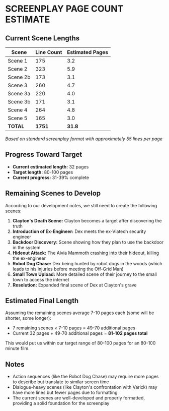 # SCREENPLAY PAGE COUNT ESTIMATE

## Current Scene Lengths

| Scene | Line Count | Estimated Pages |
|-------|------------|----------------|
| Scene 1 | 175 | 3.2 |
| Scene 2 | 323 | 5.9 |
| Scene 2b | 173 | 3.1 |
| Scene 3 | 260 | 4.7 |
| Scene 3a | 220 | 4.0 |
| Scene 3b | 171 | 3.1 |
| Scene 4 | 264 | 4.8 |
| Scene 5 | 165 | 3.0 |
| **TOTAL** | **1751** | **31.8** |

*Based on standard screenplay format with approximately 55 lines per page*

## Progress Toward Target

- **Current estimated length:** 32 pages
- **Target length:** 80-100 pages
- **Current progress:** 31-39% complete

## Remaining Scenes to Develop

According to our development notes, we still need to create the following scenes:

1. **Clayton's Death Scene:** Clayton becomes a target after discovering the truth
2. **Introduction of Ex-Engineer:** Dex meets the ex-Viatech security engineer
3. **Backdoor Discovery:** Scene showing how they plan to use the backdoor in the system
4. **Hideout Attack:** The Aivia Mammoth crashing into their hideout, killing the ex-engineer
5. **Robot Dog Chase:** Dex being hunted by robot dogs in the woods (which leads to his injuries before meeting the Off-Grid Man)
6. **Small Town Upload:** More detailed scene of their journey to the small town to access the internet
7. **Resolution:** Expanded final scene of Dex at Clayton's grave

## Estimated Final Length

Assuming the remaining scenes average 7-10 pages each (some will be shorter, some longer):

- 7 remaining scenes × 7-10 pages = 49-70 additional pages
- Current 32 pages + 49-70 additional pages = **81-102 pages total**

This would put us within our target range of 80-100 pages for an 80-100 minute film.

## Notes

- Action sequences (like the Robot Dog Chase) may require more pages to describe but translate to similar screen time
- Dialogue-heavy scenes (like Clayton's confrontation with Varick) may have more lines but fewer pages due to formatting
- The current scenes are well-developed and properly formatted, providing a solid foundation for the screenplay
